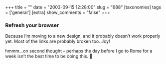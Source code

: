 +++
title = ""
date = "2003-09-15 12:28:00"
slug = "688"
[taxonomies]
tags = ['general']
[extra]
show_comments = "false"
+++

### Refresh your browser

<del></del>

Because I’m moving to a new design, and it probably doesn’t work properly yet. Most of the links are probably broken too. Joy!

  
<ins datetime="2003-09-15T14:22:22Z"></ins>

hmmm…on second thought – perhaps the day before I go to Rome for a week isn’t the best time to be doing this. 🙂

